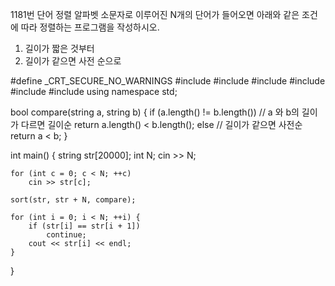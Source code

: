 1181번 단어 정렬
알파벳 소문자로 이루어진 N개의 단어가 들어오면 아래와 같은 조건에 따라 정렬하는 프로그램을 작성하시오.

1. 길이가 짧은 것부터
2. 길이가 같으면 사전 순으로



#define _CRT_SECURE_NO_WARNINGS
#include<numeric>
#include<cstdio>
#include<iostream>
#include<cstring>
#include <algorithm>
#include<vector>
using namespace std;

bool compare(string a, string b) {
	if (a.length() != b.length())   // a 와 b의 길이가 다르면 길이순
		return a.length() < b.length();
	else   // 길이가 같으면 사전순
		return a < b;
}

int main() {
	string str[20000];
	int N;
	cin >> N;
	
	for (int c = 0; c < N; ++c)
		cin >> str[c];

	sort(str, str + N, compare);
	
	for (int i = 0; i < N; ++i) {
		if (str[i] == str[i + 1])
			continue;
		cout << str[i] << endl;
	}
}
